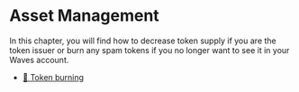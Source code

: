 # Asset Management

In this chapter, you will find how to decrease token supply if you are the token issuer or burn any spam tokens if you no longer want to see it in your Waves account.

* [📱 Token burning](assets-management/burn-an-asset.md)
